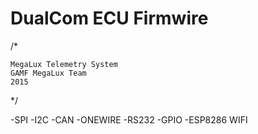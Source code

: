 # DualCom ECU Firmwire
/*

    MegaLux Telemetry System
    GAMF MegaLux Team
    2015

*/

-SPI
-I2C
-CAN
-ONEWIRE
-RS232
-GPIO
-ESP8286 WIFI

